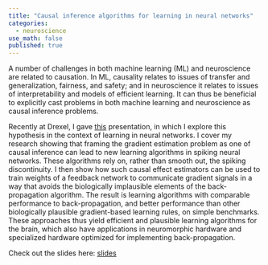 ```yaml
---
title: "Causal inference algorithms for learning in neural networks"
categories:
  - neuroscience
use_math: false
published: true
---
```


A number of challenges in both machine learning (ML) and neuroscience are related to causation. In ML, causality relates to issues of transfer and generalization, fairness, and safety; and in neuroscience it relates to issues of interpretability and models of efficient learning. It can thus be beneficial to explicitly cast problems in both machine learning and neuroscience as causal inference problems. 

Recently at Drexel, I gave [this](https://benlansdell.github.io/facultytalk/#/) presentation, in which I explore this hypothesis in the context of learning in neural networks. I cover my research showing that framing the gradient estimation problem as one of causal inference can lead to new learning algorithms in spiking neural networks. These algorithms rely on, rather than smooth out, the spiking discontinuity. I then show how such causal effect estimators can be used to train weights of a feedback network to communicate gradient signals in a way that avoids the biologically implausible elements of the back-propagation algorithm. The result is learning algorithms with comparable performance to back-propagation, and better performance than other biologically plausible gradient-based learning rules, on simple benchmarks. These approaches thus yield efficient and plausible learning algorithms for the brain, which also have applications in neuromorphic hardware and specialized hardware optimized for implementing back-propagation.

Check out the slides here: [slides](https://benlansdell.github.io/facultytalk/#/)

